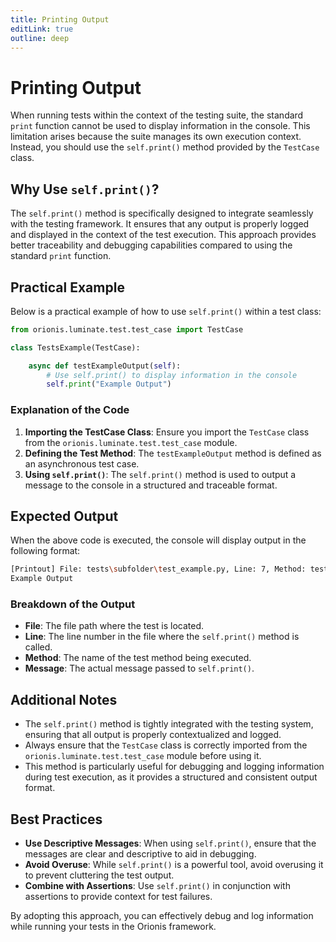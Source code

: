 ```yaml
---
title: Printing Output
editLink: true
outline: deep
---
```


# Printing Output

When running tests within the context of the testing suite, the standard `print` function cannot be used to display information in the console. This limitation arises because the suite manages its own execution context. Instead, you should use the `self.print()` method provided by the `TestCase` class.

## Why Use `self.print()`?

The `self.print()` method is specifically designed to integrate seamlessly with the testing framework. It ensures that any output is properly logged and displayed in the context of the test execution. This approach provides better traceability and debugging capabilities compared to using the standard `print` function.

## Practical Example

Below is a practical example of how to use `self.print()` within a test class:

```python
from orionis.luminate.test.test_case import TestCase

class TestsExample(TestCase):

    async def testExampleOutput(self):
        # Use self.print() to display information in the console
        self.print("Example Output")
```

### Explanation of the Code

1. **Importing the TestCase Class**: Ensure you import the `TestCase` class from the `orionis.luminate.test.test_case` module.
2. **Defining the Test Method**: The `testExampleOutput` method is defined as an asynchronous test case.
3. **Using `self.print()`**: The `self.print()` method is used to output a message to the console in a structured and traceable format.

## Expected Output

When the above code is executed, the console will display output in the following format:

```bash
[Printout] File: tests\subfolder\test_example.py, Line: 7, Method: testExampleOutput
Example Output
```

### Breakdown of the Output

- **File**: The file path where the test is located.
- **Line**: The line number in the file where the `self.print()` method is called.
- **Method**: The name of the test method being executed.
- **Message**: The actual message passed to `self.print()`.

## Additional Notes

- The `self.print()` method is tightly integrated with the testing system, ensuring that all output is properly contextualized and logged.
- Always ensure that the `TestCase` class is correctly imported from the `orionis.luminate.test.test_case` module before using it.
- This method is particularly useful for debugging and logging information during test execution, as it provides a structured and consistent output format.

## Best Practices

- **Use Descriptive Messages**: When using `self.print()`, ensure that the messages are clear and descriptive to aid in debugging.
- **Avoid Overuse**: While `self.print()` is a powerful tool, avoid overusing it to prevent cluttering the test output.
- **Combine with Assertions**: Use `self.print()` in conjunction with assertions to provide context for test failures.

By adopting this approach, you can effectively debug and log information while running your tests in the Orionis framework.
